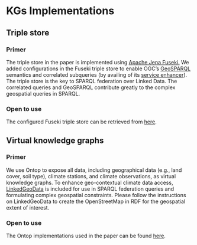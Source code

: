 # KGs Implementations

## Triple store

### Primer

The triple store in the paper is implemented using [Apache Jena Fuseki.](https://jena.apache.org/documentation/fuseki2/) We added configurations in the Fuseki triple store to enable OGC’s [GeoSPARQL](https://opengeospatial.github.io/ogc-geosparql/geosparql11/spec.html) semantics and correlated subqueries (by availing of its [service enhancer](https://jena.apache.org/documentation/query/service_enhancer.html#programmatic-setup)). The triple store is the key to SPARQL federation over Linked Data. The correlated queries and GeoSPARQL contribute greatly to the complex geospatial queries in SPARQL.

### Open to use

The configured Fuseki triple store can be retrieved from [here](https://drive.google.com/drive/folders/135cKwxmmQgXKGaXOMLCr8y42nYUJXxn3?usp=sharing).

## Virtual knowledge graphs

### Primer

We use Ontop to expose all data, including geographical data (e.g., land cover, soil type), climate stations, and climate observations, as virtual knowledge graphs. To enhance geo-contextual climate data access, [LinkedGeoData](https://github.com/GeoKnow/LinkedGeoData) is included for use in SPARQL federation queries and formulating complex geospatial constraints. Please follow the instructions on LinkedGeoData to create the OpenStreetMap in RDF for the geospatial extent of interest.

### Open to use

The Ontop implementations used in the paper can be found [here](https://drive.google.com/drive/folders/1SIJsoayGexSfC1poY_-ZXyB_nfU1RBCy?usp=sharing).
